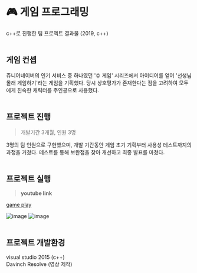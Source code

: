 # 🎮 게임 프로그래밍
c++로 진행한 팀 프로젝트 결과물 (2019, c++)
<br><br>

## 게임 컨셉
쥬니어네이버의 인기 서비스 중 하나였던 '슈 게임' 시리즈에서 아이디어를 얻어 '선생님 몰래 게임하기'라는 게임을 기획했다.
당시 상호평가가 존재한다는 점을 고려하여 모두에게 친숙한 캐릭터를 주인공으로 사용했다.
<br><br>

## 프로젝트 진행
> 개발기간 3개월, 인원 3명

3명의 팀 인원으로 구현했으며, 개발 기간동안 게임 초기 기획부터 사용성 테스트까지의 과정을 거쳤다.
테스트를 통해 보완점을 찾아 개선하고 최종 발표를 마쳤다.
<br><br>

## 프로젝트 실행
> **youtube link**

[game play](https://youtu.be/SVOTXUpaUR8)

![image](https://user-images.githubusercontent.com/106156087/214575944-89327436-b1d2-475e-906c-b15d1373257a.png)
![image](https://user-images.githubusercontent.com/106156087/214576053-fae113d6-a50e-4107-8bbd-b9faaade9e44.png)
<br><br>


## 프로젝트 개발환경
visual studio 2015 (c++)<br>
Davinch Resolve (영상 제작)
